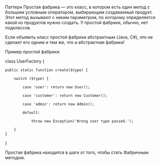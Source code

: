 Паттерн Простая фабрика  — это класс, в котором есть один метод с большим условным оператором, выбирающим создаваемый продукт. Этот метод вызывают с неким параметром, по которому определяется какой из продуктов нужно создать. У простой фабрики, обычно, нет подклассов.

Если объявить класс простой фабрики абстрактным (Java, C#), это не сделает его одним и тем же, что и абстрактная фабрика!

Пример простой фабрики:

class UserFactory {

    public static function create($type) {
    
        switch ($type) {
        
            case 'user': return new User();
            
            case 'customer': return new Customer();
            
            case 'admin': return new Admin();
            
            default:
            
                throw new Exception('Wrong user type passed.');
                
        }
    }
    
}

Простая фабрика находится в шаге от того, чтобы стать Фабричным методом.